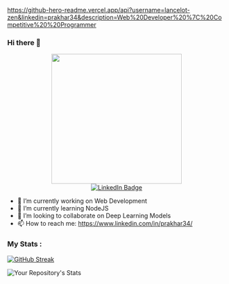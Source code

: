 https://github-hero-readme.vercel.app/api?username=lancelot-zen&linkedin=prakhar34&description=Web%20Developer%20%7C%20Competitive%20%20Programmer


### Hi there 👋

<div id="header" align="center">
  <img src="https://media.giphy.com/media/qgQUggAC3Pfv687qPC/giphy.gif" width="300"/>
</div>

<div id="badges" align="center">
 <a href="https://www.linkedin.com/in/prakhar34/ ">
    <img src="https://img.shields.io/badge/LinkedIn-blue?style=for-the-badge&logo=linkedin&logoColor=white" alt="LinkedIn Badge"/>
  </a>
</div> 

- 🔭 I’m currently working on Web Development
- 🌱 I’m currently learning NodeJS
- 👯 I’m looking to collaborate on Deep Learning Models
- 📫 How to reach me: https://www.linkedin.com/in/prakhar34/ 

###  My Stats :

[![GitHub Streak](http://github-readme-streak-stats.herokuapp.com?user=lancelot-zen&theme=dark&background=000000)](https://git.io/streak-stats)


![Your Repository's Stats](https://github-readme-stats.vercel.app/api/top-langs/?username=lancelot-zen&theme=blue-green)
